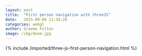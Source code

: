 ```yaml
---
layout: post
title:  "First person navigation with threeJS"
date:   2015-09-08 11:34:20
categories: webgl
author: Graeme Fulton
image: /img/doom.jpg
---
```

{% include /imported/three-js-first-person-navigation.html %}
